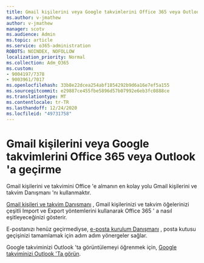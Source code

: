 ```yaml
---
title: Gmail kişilerini veya Google takvimlerini Office 365 veya Outlook 'a geçirme
ms.author: v-jmathew
author: v-jmathew
manager: scotv
ms.audience: Admin
ms.topic: article
ms.service: o365-administration
ROBOTS: NOINDEX, NOFOLLOW
localization_priority: Normal
ms.collection: Adm_O365
ms.custom:
- 9004197/7378
- 9003961/7017
ms.openlocfilehash: 33b8e22dcea254abf1854292b9d6a16e7ef5a155
ms.sourcegitcommit: e29887ce455fbe5896d57b07992e6eb3fc0888ce
ms.translationtype: MT
ms.contentlocale: tr-TR
ms.lasthandoff: 12/24/2020
ms.locfileid: "49731758"
---
```

# <a name="migrate-gmail-contacts-or-google-calendars-to-office-365-or-outlook"></a>Gmail kişilerini veya Google takvimlerini Office 365 veya Outlook 'a geçirme

Gmail kişilerini ve takvimini Office 'e almanın en kolay yolu Gmail kişilerini ve takvim Danışmanı 'nı kullanmaktır.

[Gmail kişileri ve takvim Danışmanı](https://go.microsoft.com/fwlink/?linkid=2134386) , Gmail kişilerinizi ve takvim öğelerinizi çeşitli Import ve Export yöntemlerini kullanarak Office 365 ' a nasıl eşitleyeceğinizi gösterir.

E-postanızı henüz geçirmediyse, [e-posta kurulum Danışmanı](https://go.microsoft.com/fwlink/?linkid=2133951) , posta kutusu geçişinizi tamamlamak için adım adım yönergeler sağlar.

Google takviminizi Outlook 'ta görüntülemeyi öğrenmek için, [Google takviminizi Outlook 'Ta görün](https://go.microsoft.com/fwlink/?linkid=2083939).

